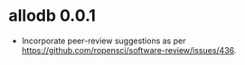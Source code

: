 # allodb 0.0.1

* Incorporate peer-review suggestions as per
https://github.com/ropensci/software-review/issues/436.
